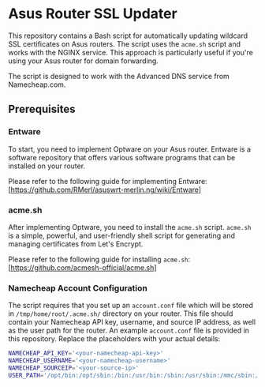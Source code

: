 # Asus Router SSL Updater
This repository contains a Bash script for automatically updating wildcard SSL certificates on Asus routers. The script uses the `acme.sh` script and works with the NGINX service. This approach is particularly useful if you're using your Asus router for domain forwarding.

The script is designed to work with the Advanced DNS service from Namecheap.com. 

## Prerequisites

### Entware

To start, you need to implement Optware on your Asus router. Entware is a software repository that offers various software programs that can be installed on your router. 

Please refer to the following guide for implementing Entware: [https://github.com/RMerl/asuswrt-merlin.ng/wiki/Entware]

### acme.sh

After implementing Optware, you need to install the `acme.sh` script. `acme.sh` is a simple, powerful, and user-friendly shell script for generating and managing certificates from Let's Encrypt.

Please refer to the following guide for installing `acme.sh`: [https://github.com/acmesh-official/acme.sh]

### Namecheap Account Configuration

The script requires that you set up an `account.conf` file which will be stored in `/tmp/home/root/.acme.sh/` directory on your router. This file should contain your Namecheap API key, username, and source IP address, as well as the user path for the router. An example `account.conf` file is provided in this repository. Replace the placeholders with your actual details:

```bash
NAMECHEAP_API_KEY='<your-namecheap-api-key>'
NAMECHEAP_USERNAME='<your-namecheap-username>'
NAMECHEAP_SOURCEIP='<your-source-ip>'
USER_PATH='/opt/bin:/opt/sbin:/bin:/usr/bin:/sbin:/usr/sbin:/mmc/sbin:/mmc/bin:/mmc/usr/sbin:/mmc/usr/bin:/opt/sbin:/opt/bin:/opt/usr/sbin:/opt/usr/bin'
